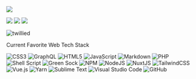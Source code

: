 <img src="https://future-phase.imgix.net/future-phase/Twilliedbanner-1.png?auto=format,compress&w=700&border=1,00000000&border-radius-inner=10,10,10,10&border-radius=10,10,10,10" />

<img src="https://future-phase.imgix.net/future-phase/tad-logo.jpg?auto=format,compress&h=75&border=1,00000000&border-radius-inner=10,10,10,10&border-radius=10,10,10,10" /> <img src="https://future-phase.imgix.net/future-phase/fpheader-whitebg.png?auto=format,compress&h=75&border=1,00000000&border-radius-inner=10,10,10,10&border-radius=10,10,10,10" /> <img src="https://future-phase.imgix.net/future-phase/digital-leagues.png?auto=format,compress&h=75&border=1,00000000&border-radius-inner=10,10,10,10&border-radius=10,10,10,10" />

<img src="https://komarev.com/ghpvc/?username=twillied" alt="twillied" />

Current Favorite Web Tech Stack


![CSS3](https://img.shields.io/badge/css3-%231572B6.svg?style=flat-square&logo=css3&logoColor=white)
![GraphQL](https://img.shields.io/badge/-GraphQL-E10098?style=flat-square&logo=graphql&logoColor=white)
![HTML5](https://img.shields.io/badge/html5-%23E34F26.svg?style=flat-square&logo=html5&logoColor=white)
![JavaScript](https://img.shields.io/badge/javascript-%23323330.svg?style=flat-square&logo=javascript&logoColor=%23F7DF1E)
![Markdown](https://img.shields.io/badge/markdown-%23000000.svg?style=flat-square&logo=markdown&logoColor=white)
![PHP](https://img.shields.io/badge/php-%23777BB4.svg?style=flat-square&logo=php&logoColor=white)
![Shell Script](https://img.shields.io/badge/shell_script-%23121011.svg?style=flat-square&logo=gnu-bash&logoColor=white)
![Green Sock](https://img.shields.io/badge/green%20sock-88CE02?style=flat-square&logo=greensock&logoColor=white)
![NPM](https://img.shields.io/badge/NPM-%23000000.svg?style=flat-square&logo=npm&logoColor=white)
![NodeJS](https://img.shields.io/badge/node.js-6DA55F?style=flat-square&logo=node.js&logoColor=white)
![NuxtJS](https://img.shields.io/badge/Nuxt-black?style=flat-square&logo=nuxt.js&logoColor=white)
![TailwindCSS](https://img.shields.io/badge/tailwindcss-%2338B2AC.svg?style=flat-square&logo=tailwind-css&logoColor=white)
![Vue.js](https://img.shields.io/badge/vuejs-%2335495e.svg?style=flat-square&logo=vuedotjs&logoColor=%234FC08D)
![Yarn](https://img.shields.io/badge/yarn-%232C8EBB.svg?style=flat-square&logo=yarn&logoColor=white)
![Sublime Text](https://img.shields.io/badge/sublime_text-%23575757.svg?style=flat-square&logo=sublime-text&logoColor=important)
![Visual Studio Code](https://img.shields.io/badge/Visual%20Studio%20Code-0078d7.svg?style=flat-square&logo=visual-studio-code&logoColor=white)
![GitHub](https://img.shields.io/badge/github-%23121011.svg?style=flat-square&logo=github&logoColor=white)
